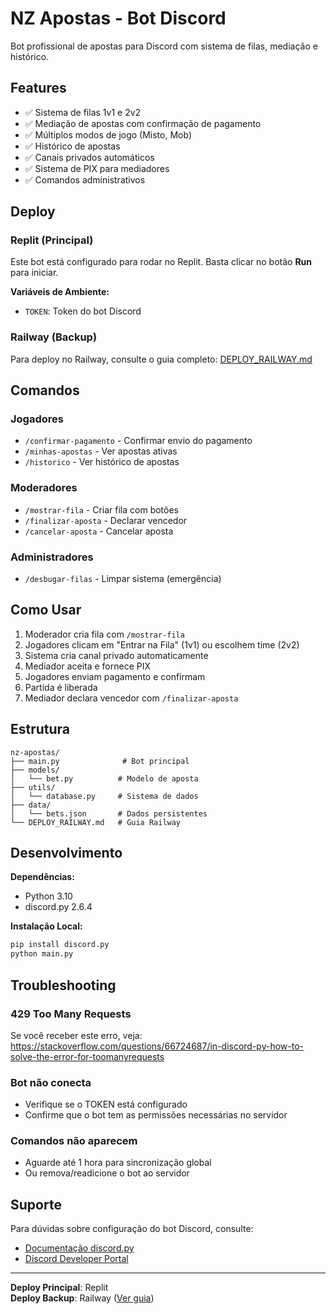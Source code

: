 # NZ Apostas - Bot Discord

Bot profissional de apostas para Discord com sistema de filas, mediação e histórico.

## Features

- ✅ Sistema de filas 1v1 e 2v2
- ✅ Mediação de apostas com confirmação de pagamento
- ✅ Múltiplos modos de jogo (Misto, Mob)
- ✅ Histórico de apostas
- ✅ Canais privados automáticos
- ✅ Sistema de PIX para mediadores
- ✅ Comandos administrativos

## Deploy

### Replit (Principal)

Este bot está configurado para rodar no Replit. Basta clicar no botão **Run** para iniciar.

**Variáveis de Ambiente:**
- `TOKEN`: Token do bot Discord

### Railway (Backup)

Para deploy no Railway, consulte o guia completo: [DEPLOY_RAILWAY.md](DEPLOY_RAILWAY.md)

## Comandos

### Jogadores
- `/confirmar-pagamento` - Confirmar envio do pagamento
- `/minhas-apostas` - Ver apostas ativas
- `/historico` - Ver histórico de apostas

### Moderadores
- `/mostrar-fila` - Criar fila com botões
- `/finalizar-aposta` - Declarar vencedor
- `/cancelar-aposta` - Cancelar aposta

### Administradores
- `/desbugar-filas` - Limpar sistema (emergência)

## Como Usar

1. Moderador cria fila com `/mostrar-fila`
2. Jogadores clicam em "Entrar na Fila" (1v1) ou escolhem time (2v2)
3. Sistema cria canal privado automaticamente
4. Mediador aceita e fornece PIX
5. Jogadores enviam pagamento e confirmam
6. Partida é liberada
7. Mediador declara vencedor com `/finalizar-aposta`

## Estrutura

```
nz-apostas/
├── main.py              # Bot principal
├── models/
│   └── bet.py          # Modelo de aposta
├── utils/
│   └── database.py     # Sistema de dados
├── data/
│   └── bets.json       # Dados persistentes
└── DEPLOY_RAILWAY.md   # Guia Railway
```

## Desenvolvimento

**Dependências:**
- Python 3.10
- discord.py 2.6.4

**Instalação Local:**
```bash
pip install discord.py
python main.py
```

## Troubleshooting

### 429 Too Many Requests
Se você receber este erro, veja: https://stackoverflow.com/questions/66724687/in-discord-py-how-to-solve-the-error-for-toomanyrequests

### Bot não conecta
- Verifique se o TOKEN está configurado
- Confirme que o bot tem as permissões necessárias no servidor

### Comandos não aparecem
- Aguarde até 1 hora para sincronização global
- Ou remova/readicione o bot ao servidor

## Suporte

Para dúvidas sobre configuração do bot Discord, consulte:
- [Documentação discord.py](https://discordpy.readthedocs.io/)
- [Discord Developer Portal](https://discord.com/developers/applications)

---

**Deploy Principal**: Replit  
**Deploy Backup**: Railway ([Ver guia](DEPLOY_RAILWAY.md))
